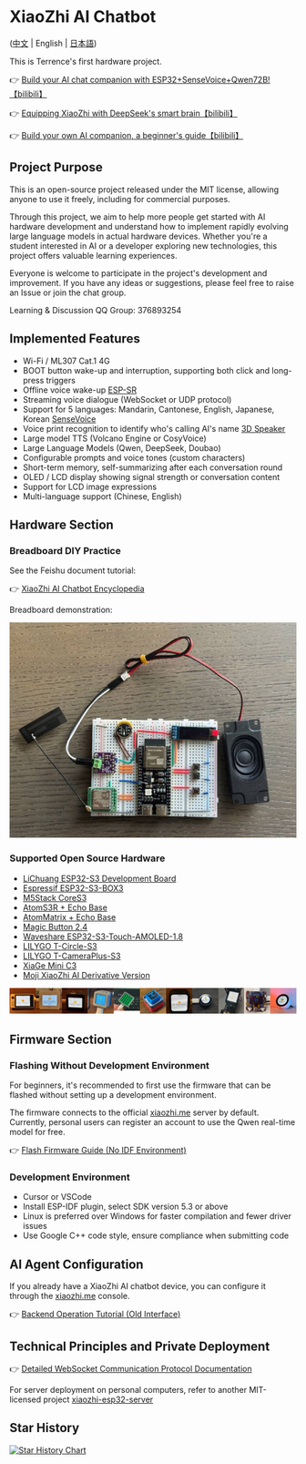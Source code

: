 # XiaoZhi AI Chatbot

([中文](README.md) | English | [日本語](README_ja.md))

This is Terrence's first hardware project.

👉 [Build your AI chat companion with ESP32+SenseVoice+Qwen72B!【bilibili】](https://www.bilibili.com/video/BV11msTenEH3/)

👉 [Equipping XiaoZhi with DeepSeek's smart brain【bilibili】](https://www.bilibili.com/video/BV1GQP6eNEFG/)

👉 [Build your own AI companion, a beginner's guide【bilibili】](https://www.bilibili.com/video/BV1XnmFYLEJN/)

## Project Purpose

This is an open-source project released under the MIT license, allowing anyone to use it freely, including for commercial purposes.

Through this project, we aim to help more people get started with AI hardware development and understand how to implement rapidly evolving large language models in actual hardware devices. Whether you're a student interested in AI or a developer exploring new technologies, this project offers valuable learning experiences.

Everyone is welcome to participate in the project's development and improvement. If you have any ideas or suggestions, please feel free to raise an Issue or join the chat group.

Learning & Discussion QQ Group: 376893254

## Implemented Features

- Wi-Fi / ML307 Cat.1 4G
- BOOT button wake-up and interruption, supporting both click and long-press triggers
- Offline voice wake-up [ESP-SR](https://github.com/espressif/esp-sr)
- Streaming voice dialogue (WebSocket or UDP protocol)
- Support for 5 languages: Mandarin, Cantonese, English, Japanese, Korean [SenseVoice](https://github.com/FunAudioLLM/SenseVoice)
- Voice print recognition to identify who's calling AI's name [3D Speaker](https://github.com/modelscope/3D-Speaker)
- Large model TTS (Volcano Engine or CosyVoice)
- Large Language Models (Qwen, DeepSeek, Doubao)
- Configurable prompts and voice tones (custom characters)
- Short-term memory, self-summarizing after each conversation round
- OLED / LCD display showing signal strength or conversation content
- Support for LCD image expressions
- Multi-language support (Chinese, English)

## Hardware Section

### Breadboard DIY Practice

See the Feishu document tutorial:

👉 [XiaoZhi AI Chatbot Encyclopedia](https://ccnphfhqs21z.feishu.cn/wiki/F5krwD16viZoF0kKkvDcrZNYnhb?from=from_copylink)

Breadboard demonstration:

![Breadboard Demo](docs/wiring2.jpg)

### Supported Open Source Hardware

- <a href="https://oshwhub.com/li-chuang-kai-fa-ban/li-chuang-shi-zhan-pai-esp32-s3-kai-fa-ban" target="_blank" title="LiChuang ESP32-S3 Development Board">LiChuang ESP32-S3 Development Board</a>
- <a href="https://github.com/espressif/esp-box" target="_blank" title="Espressif ESP32-S3-BOX3">Espressif ESP32-S3-BOX3</a>
- <a href="https://docs.m5stack.com/zh_CN/core/CoreS3" target="_blank" title="M5Stack CoreS3">M5Stack CoreS3</a>
- <a href="https://docs.m5stack.com/en/atom/Atomic%20Echo%20Base" target="_blank" title="AtomS3R + Echo Base">AtomS3R + Echo Base</a>
- <a href="https://docs.m5stack.com/en/core/ATOM%20Matrix" target="_blank" title="AtomMatrix + Echo Base">AtomMatrix + Echo Base</a>
- <a href="https://gf.bilibili.com/item/detail/1108782064" target="_blank" title="Magic Button 2.4">Magic Button 2.4</a>
- <a href="https://www.waveshare.net/shop/ESP32-S3-Touch-AMOLED-1.8.htm" target="_blank" title="Waveshare ESP32-S3-Touch-AMOLED-1.8">Waveshare ESP32-S3-Touch-AMOLED-1.8</a>
- <a href="https://github.com/Xinyuan-LilyGO/T-Circle-S3" target="_blank" title="LILYGO T-Circle-S3">LILYGO T-Circle-S3</a>
- <a href="https://github.com/Xinyuan-LilyGO/T-CameraPlus-S3" target="_blank" title="T-CameraPlus-S3">LILYGO T-CameraPlus-S3</a>
- <a href="https://oshwhub.com/tenclass01/xmini_c3" target="_blank" title="XiaGe Mini C3">XiaGe Mini C3</a>
- <a href="https://oshwhub.com/movecall/moji-xiaozhi-ai-derivative-editi" target="_blank" title="Movecall Moji ESP32S3">Moji XiaoZhi AI Derivative Version</a>

<div style="display: flex; justify-content: space-between;">
  <a href="docs/v1/lichuang-s3.jpg" target="_blank" title="LiChuang ESP32-S3 Development Board">
    <img src="docs/v1/lichuang-s3.jpg" width="240" />
  </a>
  <a href="docs/v1/espbox3.jpg" target="_blank" title="Espressif ESP32-S3-BOX3">
    <img src="docs/v1/espbox3.jpg" width="240" />
  </a>
  <a href="docs/v1/m5cores3.jpg" target="_blank" title="M5Stack CoreS3">
    <img src="docs/v1/m5cores3.jpg" width="240" />
  </a>
  <a href="docs/v1/atoms3r.jpg" target="_blank" title="AtomS3R + Echo Base">
    <img src="docs/v1/atoms3r.jpg" width="240" />
  </a>
  <a href="docs/AtomMatrix-echo-base.jpg" target="_blank" title="AtomMatrix-echo-base + Echo Base">
    <img src="docs/AtomMatrix-echo-base.jpg" width="240" />
  </a>  
  <a href="docs/v1/magiclick.jpg" target="_blank" title="MagiClick 2.4">
    <img src="docs/v1/magiclick.jpg" width="240" />
  </a>
  <a href="docs/v1/waveshare.jpg" target="_blank" title="Waveshare ESP32-S3-Touch-AMOLED-1.8">
    <img src="docs/v1/waveshare.jpg" width="240" />
  </a>
  <a href="docs/lilygo-t-circle-s3.jpg" target="_blank" title="LILYGO T-Circle-S3">
    <img src="docs/lilygo-t-circle-s3.jpg" width="240" />
  </a>
  <a href="docs/lilygo-t-cameraplus-s3.jpg" target="_blank" title="LILYGO LILYGO T-CameraPlus-S3">
    <img src="docs/lilygo-t-cameraplus-s3.jpg" width="240" />
  </a>
  <a href="docs/xmini-c3.jpg" target="_blank" title="Xmini C3">
    <img src="docs/xmini-c3.jpg" width="240" />
  </a>
  <a href="docs/v1/movecall-moji-esp32s3.jpg" target="_blank" title="Moji">
    <img src="docs/v1/movecall-moji-esp32s3.jpg" width="240" />
  </a>
</div>

## Firmware Section

### Flashing Without Development Environment

For beginners, it's recommended to first use the firmware that can be flashed without setting up a development environment.

The firmware connects to the official [xiaozhi.me](https://xiaozhi.me) server by default. Currently, personal users can register an account to use the Qwen real-time model for free.

👉 [Flash Firmware Guide (No IDF Environment)](https://ccnphfhqs21z.feishu.cn/wiki/Zpz4wXBtdimBrLk25WdcXzxcnNS)

### Development Environment

- Cursor or VSCode
- Install ESP-IDF plugin, select SDK version 5.3 or above
- Linux is preferred over Windows for faster compilation and fewer driver issues
- Use Google C++ code style, ensure compliance when submitting code

## AI Agent Configuration

If you already have a XiaoZhi AI chatbot device, you can configure it through the [xiaozhi.me](https://xiaozhi.me) console.

👉 [Backend Operation Tutorial (Old Interface)](https://www.bilibili.com/video/BV1jUCUY2EKM/)

## Technical Principles and Private Deployment

👉 [Detailed WebSocket Communication Protocol Documentation](docs/websocket.md)

For server deployment on personal computers, refer to another MIT-licensed project [xiaozhi-esp32-server](https://github.com/xinnan-tech/xiaozhi-esp32-server)

## Star History

<a href="https://star-history.com/#78/xiaozhi-esp32&Date">
 <picture>
   <source media="(prefers-color-scheme: dark)" srcset="https://api.star-history.com/svg?repos=78/xiaozhi-esp32&type=Date&theme=dark" />
   <source media="(prefers-color-scheme: light)" srcset="https://api.star-history.com/svg?repos=78/xiaozhi-esp32&type=Date" />
   <img alt="Star History Chart" src="https://api.star-history.com/svg?repos=78/xiaozhi-esp32&type=Date" />
 </picture>
</a> 
